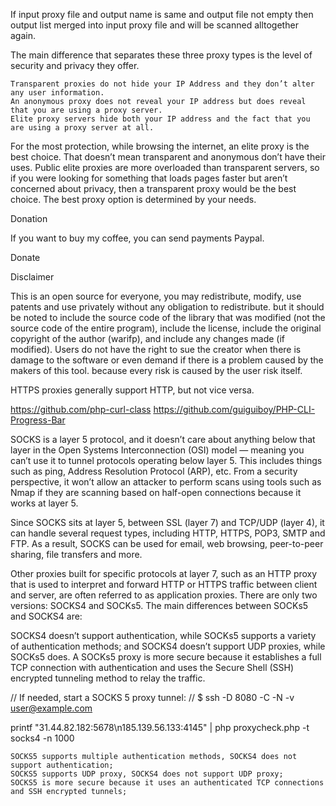 If input proxy file and output name is same and output file not empty then output list merged into input proxy file and will be scanned alltogether again.


The main difference that separates these three proxy types is the level of security and privacy they offer.

    Transparent proxies do not hide your IP Address and they don’t alter any user information.
    An anonymous proxy does not reveal your IP address but does reveal that you are using a proxy server.
    Elite proxy servers hide both your IP address and the fact that you are using a proxy server at all.

For the most protection, while browsing the internet, an elite proxy is the best choice. That doesn’t mean transparent and anonymous don’t have their uses. Public elite proxies are more overloaded than transparent servers, so if you were looking for something that loads pages faster but aren’t concerned about privacy, then a transparent proxy would be the best choice. The best proxy option is determined by your needs.


Donation

If you want to buy my coffee, you can send payments Paypal.

Donate

Disclaimer

This is an open source for everyone, you may redistribute, modify, use patents and use privately without any obligation to redistribute. but it should be noted to include the source code of the library that was modified (not the source code of the entire program), include the license, include the original copyright of the author (warifp), and include any changes made (if modified). Users do not have the right to sue the creator when there is damage to the software or even demand if there is a problem caused by the makers of this tool. because every risk is caused by the user risk itself.


HTTPS proxies generally support HTTP, but not vice versa.

https://github.com/php-curl-class
https://github.com/guiguiboy/PHP-CLI-Progress-Bar


SOCKS is a layer 5 protocol, and it doesn’t care about anything below that layer in the Open Systems Interconnection (OSI) model — meaning you can’t use it to tunnel protocols operating below layer 5. This includes things such as ping, Address Resolution Protocol (ARP), etc. From a security perspective, it won’t allow an attacker to perform scans using tools such as Nmap if they are scanning based on half-open connections because it works at layer 5.

Since SOCKS sits at layer 5, between SSL (layer 7) and TCP/UDP (layer 4), it can handle several request types, including HTTP, HTTPS, POP3, SMTP and FTP. As a result, SOCKS can be used for email, web browsing, peer-to-peer sharing, file transfers and more.

Other proxies built for specific protocols at layer 7, such as an HTTP proxy that is used to interpret and forward HTTP or HTTPS traffic between client and server, are often referred to as application proxies.
There are only two versions: SOCKS4 and SOCKs5. The main differences between SOCKs5 and SOCKS4 are:

SOCKS4 doesn’t support authentication, while SOCKs5 supports a variety of authentication methods; and
SOCKS4 doesn’t support UDP proxies, while SOCKs5 does.
A SOCKs5 proxy is more secure because it establishes a full TCP connection with authentication and uses the Secure Shell (SSH) encrypted tunneling method to relay the traffic.



// If needed, start a SOCKS 5 proxy tunnel:
//   $ ssh -D 8080 -C -N -v user@example.com



printf "31.44.82.182:5678\n185.139.56.133:4145" | php proxycheck.php -t socks4 -n 1000




    SOCKS5 supports multiple authentication methods, SOCKS4 does not support authentication;
    SOCKS5 supports UDP proxy, SOCKS4 does not support UDP proxy;
    SOCKS5 is more secure because it uses an authenticated TCP connections and SSH encrypted tunnels;